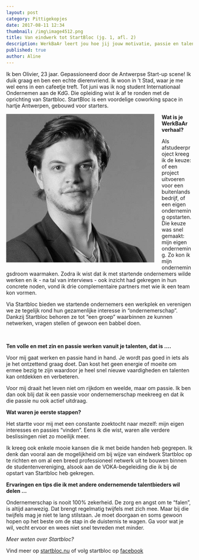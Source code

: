 ```yaml
---
layout: post
category: Pittigekopjes
date: 2017-08-11 12:34
thumbnail: /img\image4512.png
title: Van eindwerk tot StartBloc (jg. 1, afl. 2)
description: WerkBaAr leert jou hoe jij jouw motivatie, passie en talent onder woorden brengt en hoe je jouw werkdroom verwerkt tot een WerkBaAr verhaal.
published: true
author: Aline
---
```




Ik ben Olivier, 23 jaar. Gepassioneerd door de Antwerpse Start-up scene! Ik duik graag en ben een echte dierenvriend. Ik woon in ’t Stad, waar je me wel eens in een cafeetje treft. Tot juni was ik nog student Internationaal Ondernemen aan de KdG. Die opleiding wist ik af te ronden met de oprichting van Startbloc. StartBloc is een voordelige coworking space in hartje Antwerpen, gebouwd voor starters.

<img alt="Olivier" class="img-responsive" style="float: left;margin:0 20px 15px 0" src="/img\image4512.png">

**Wat is je WerkBaAr verhaal?**

Als afstudeerproject kreeg ik de keuze: of een project uitvoeren voor een buitenlands bedrijf, of een eigen onderneming opstarten. Die keuze was snel gemaakt: mijn eigen onderneming. Zo kon ik mijn ondernemingsdroom waarmaken.  Zodra ik wist dat ik met startende ondernemers wilde werken en ik - na tal van interviews - ook inzicht had gekregen in hun concrete noden, vond ik drie complementaire partners met wie ik een team kon vormen.

Via Startbloc bieden we startende ondernemers een werkplek en verenigen we ze tegelijk rond hun gezamenlijke interesse in “ondernemerschap”. Dankzij Startbloc behoren ze tot “een groep” waarbinnen ze kunnen netwerken, vragen stellen of gewoon een babbel doen.

<br>

**Ten volle en met zin en passie werken vanuit je talenten, dat is ....**

Voor mij gaat werken en passie hand in hand. Je wordt pas goed in iets als je het ontzettend graag doet. Dan kost het geen energie of moeite om ermee bezig te zijn waardoor je heel snel nieuwe vaardigheden en talenten kan ontdekken en verbeteren.

Voor mij draait het leven niet om rijkdom en weelde, maar om passie. Ik ben dan ook blij dat ik een passie voor ondernemerschap meekreeg en dat ik die passie nu ook actief uitdraag.

**Wat waren je eerste stappen?**

Het startte voor mij met een constante zoektocht naar mezelf: mijn eigen interesses en passies “vinden”. Eens ik die wist, waren alle verdere beslissingen niet zo moeilijk meer.

Ik kreeg ook enkele mooie kansen die ik met beide handen heb gegrepen. Ik denk dan vooral aan de mogelijkheid om bij wijze van eindwerk Startbloc op te richten en om al een breed professioneel netwerk uit te bouwen binnen de studentenvereniging, alsook aan de VOKA-begeleiding die ik bij de opstart van Startbloc heb gekregen.

**Ervaringen en tips die ik met andere ondernemende talentbieders wil delen ...**

Ondernemerschap is nooit 100% zekerheid. De zorg en angst om te “falen”, is altijd aanwezig. Dat brengt regelmatig twijfels met zich mee. Maar bij die twijfels mag je niet te lang stilstaan. Je moet doorgaan en soms gewoon hopen op het beste om de stap in de duisternis te wagen. Ga voor wat je wil, vecht ervoor en wees niet snel tevreden met minder.

*Meer weten over Startbloc?*

Vind meer op [startbloc.nu](http://startbloc.nu/) of volg startbloc op [facebook](https://www.facebook.com/StartBlocNU/)
